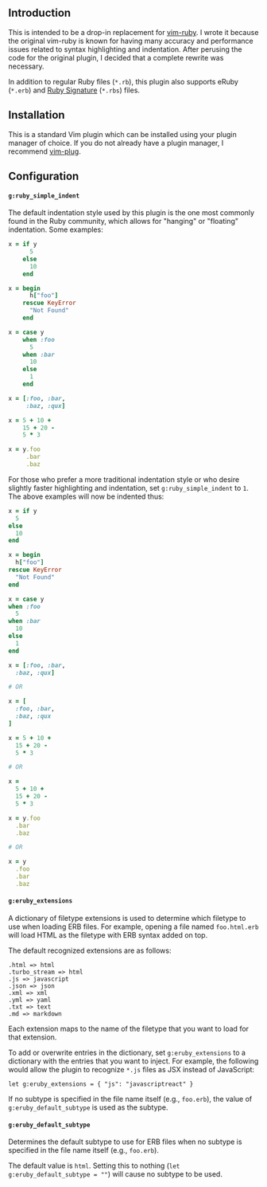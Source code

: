 ## Introduction

This is intended to be a drop-in replacement for [vim-ruby](https://github.com/vim-ruby/vim-ruby). I wrote it because the original vim-ruby is known for having many accuracy and performance issues related to syntax highlighting and indentation. After perusing the code for the original plugin, I decided that a complete rewrite was necessary.

In addition to regular Ruby files (`*.rb`), this plugin also supports eRuby (`*.erb`) and [Ruby Signature](https://github.com/ruby/rbs) (`*.rbs`) files.

## Installation

This is a standard Vim plugin which can be installed using your plugin manager of choice. If you do not already have a plugin manager, I recommend [vim-plug](https://github.com/junegunn/vim-plug).

## Configuration

#### `g:ruby_simple_indent`

The default indentation style used by this plugin is the one most commonly found in the Ruby community, which allows for "hanging" or "floating" indentation. Some examples:

``` ruby
x = if y
      5
    else
      10
    end

x = begin
      h["foo"]
    rescue KeyError
      "Not Found"
    end

x = case y
    when :foo
      5
    when :bar
      10
    else
      1
    end

x = [:foo, :bar,
     :baz, :qux]

x = 5 + 10 +
    15 + 20 -
    5 * 3

x = y.foo
     .bar
     .baz
```

For those who prefer a more traditional indentation style or who desire slightly faster highlighting and indentation, set `g:ruby_simple_indent` to `1`. The above examples will now be indented thus:

``` ruby
x = if y
  5
else
  10
end

x = begin
  h["foo"]
rescue KeyError
  "Not Found"
end

x = case y
when :foo
  5
when :bar
  10
else
  1
end

x = [:foo, :bar,
  :baz, :qux]

# OR

x = [
  :foo, :bar,
  :baz, :qux
]

x = 5 + 10 +
  15 + 20 -
  5 * 3

# OR

x =
  5 + 10 +
  15 + 20 -
  5 * 3

x = y.foo
  .bar
  .baz

# OR

x = y
  .foo
  .bar
  .baz
```

#### `g:eruby_extensions`

A dictionary of filetype extensions is used to determine which filetype to use when loading ERB files. For example, opening a file named `foo.html.erb` will load HTML as the filetype with ERB syntax added on top.

The default recognized extensions are as follows:

```
.html => html
.turbo_stream => html
.js => javascript
.json => json
.xml => xml
.yml => yaml
.txt => text
.md => markdown
```

Each extension maps to the name of the filetype that you want to load for that extension.

To add or overwrite entries in the dictionary, set `g:eruby_extensions` to a dictionary with the entries that you want to inject. For example, the following would allow the plugin to recognize `*.js` files as JSX instead of JavaScript:

``` vim
let g:eruby_extensions = { "js": "javascriptreact" }
```

If no subtype is specified in the file name itself (e.g., `foo.erb`), the value of `g:eruby_default_subtype` is used as the subtype.

#### `g:eruby_default_subtype`

Determines the default subtype to use for ERB files when no subtype is specified in the file name itself (e.g., `foo.erb`).

The default value is `html`. Setting this to nothing (`let g:eruby_default_subtype = ""`) will cause no subtype to be used.
